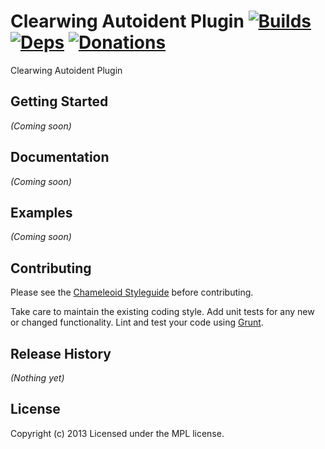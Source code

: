 Clearwing Autoident Plugin [![Builds][]][travis] [![Deps][]][gemnasium] [![Donations][]][gittip]
==========================
Clearwing Autoident Plugin

[Builds]: http://img.shields.io/travis-ci/chameleoid/clearwing-autoident.png "Build Status"
[travis]: https://travis-ci.org/chameleoid/clearwing-autoident
[Deps]: https://gemnasium.com/chameleoid/clearwing-autoident.png "Dependency Status"
[gemnasium]: https://gemnasium.com/chameleoid/clearwing-autoident
[Donations]: http://img.shields.io/gittip/chameleoid.png
[gittip]: https://www.gittip.com/chameleoid/


## Getting Started
_(Coming soon)_


## Documentation
_(Coming soon)_


## Examples
_(Coming soon)_


## Contributing
Please see the [Chameleoid Styleguide][] before contributing.

Take care to maintain the existing coding style.  Add unit tests for any new or
changed functionality.  Lint and test your code using [Grunt][].

[Chameleoid Styleguide]: https://github.com/chameleoid/style
[Grunt]: http://gruntjs.com/


## Release History
_(Nothing yet)_


## License
Copyright (c) 2013
Licensed under the MPL license.
